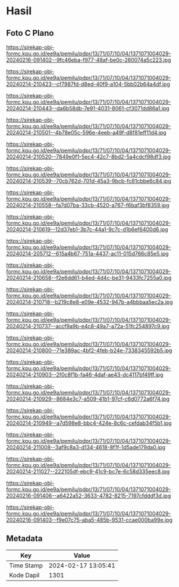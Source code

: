 # Hasil

## Foto C Plano

https://sirekap-obj-formc.kpu.go.id/ee9a/pemilu/pdpr/13/71/07/10/04/1371071004029-20240216-091402--9fc46eba-f977-48af-be0c-260074a5c223.jpg

https://sirekap-obj-formc.kpu.go.id/ee9a/pemilu/pdpr/13/71/07/10/04/1371071004029-20240214-210423--cf7987fd-d8ed-40f9-a104-5bb02b64a4df.jpg

https://sirekap-obj-formc.kpu.go.id/ee9a/pemilu/pdpr/13/71/07/10/04/1371071004029-20240214-210443--da6b58db-7e91-4031-8061-cf3071dd86a1.jpg

https://sirekap-obj-formc.kpu.go.id/ee9a/pemilu/pdpr/13/71/07/10/04/1371071004029-20240214-210501--4b78e05c-596e-4eeb-a49f-d8f81eff11d4.jpg

https://sirekap-obj-formc.kpu.go.id/ee9a/pemilu/pdpr/13/71/07/10/04/1371071004029-20240214-210520--7849e0f1-5ec4-42c7-8bd2-5a4cdcf98df3.jpg

https://sirekap-obj-formc.kpu.go.id/ee9a/pemilu/pdpr/13/71/07/10/04/1371071004029-20240214-210539--70cb762d-701d-45a3-9bcb-fc81cbbe6c84.jpg

https://sirekap-obj-formc.kpu.go.id/ee9a/pemilu/pdpr/13/71/07/10/04/1371071004029-20240214-210558--fa7d07ba-33cb-4520-a767-f6baf3bf8359.jpg

https://sirekap-obj-formc.kpu.go.id/ee9a/pemilu/pdpr/13/71/07/10/04/1371071004029-20240214-210619--12d37eb1-3b7c-44a1-9c7c-d1b6ef6400d6.jpg

https://sirekap-obj-formc.kpu.go.id/ee9a/pemilu/pdpr/13/71/07/10/04/1371071004029-20240214-205712--615a4b67-751a-4437-ac11-015d766c85e5.jpg

https://sirekap-obj-formc.kpu.go.id/ee9a/pemilu/pdpr/13/71/07/10/04/1371071004029-20240214-210658--f2e6dd61-b4ed-4d4c-be31-9433fc7255a0.jpg

https://sirekap-obj-formc.kpu.go.id/ee9a/pemilu/pdpr/13/71/07/10/04/1371071004029-20240214-210718--b219c8e8-e09e-4532-947b-a4bbbaa5ec2a.jpg

https://sirekap-obj-formc.kpu.go.id/ee9a/pemilu/pdpr/13/71/07/10/04/1371071004029-20240214-210737--accf9a9b-e4c8-49a7-a72a-51fc254897c9.jpg

https://sirekap-obj-formc.kpu.go.id/ee9a/pemilu/pdpr/13/71/07/10/04/1371071004029-20240214-210800--71e389ac-4bf2-4feb-b24e-7338345592b5.jpg

https://sirekap-obj-formc.kpu.go.id/ee9a/pemilu/pdpr/13/71/07/10/04/1371071004029-20240214-210903--2f0c8f1b-fa46-4daf-ae43-dc4117bf49ff.jpg

https://sirekap-obj-formc.kpu.go.id/ee9a/pemilu/pdpr/13/71/07/10/04/1371071004029-20240214-210929--8684e3c7-a509-41b1-97cf-c6d0772a6f74.jpg

https://sirekap-obj-formc.kpu.go.id/ee9a/pemilu/pdpr/13/71/07/10/04/1371071004029-20240214-210949--a7d598e8-bbc4-424e-8c6c-cefdab34f5b1.jpg

https://sirekap-obj-formc.kpu.go.id/ee9a/pemilu/pdpr/13/71/07/10/04/1371071004029-20240214-211008--3af9c8a3-d134-4618-8f1f-1d5ade179da0.jpg

https://sirekap-obj-formc.kpu.go.id/ee9a/pemilu/pdpr/13/71/07/10/04/1371071004029-20240214-211027--222105df-ebc9-41c9-bc7e-6c58d335eec8.jpg

https://sirekap-obj-formc.kpu.go.id/ee9a/pemilu/pdpr/13/71/07/10/04/1371071004029-20240216-091406--a6422a52-3633-4782-8215-7197cfdddf3d.jpg

https://sirekap-obj-formc.kpu.go.id/ee9a/pemilu/pdpr/13/71/07/10/04/1371071004029-20240216-091403--f9e07c75-aba5-485b-9531-ccae000ba99e.jpg


## Metadata

| Key        | Value               |
| ---------- | ------------------- |
| Time Stamp | 2024-02-17 13:05:41 |
| Kode Dapil | 1301                |



